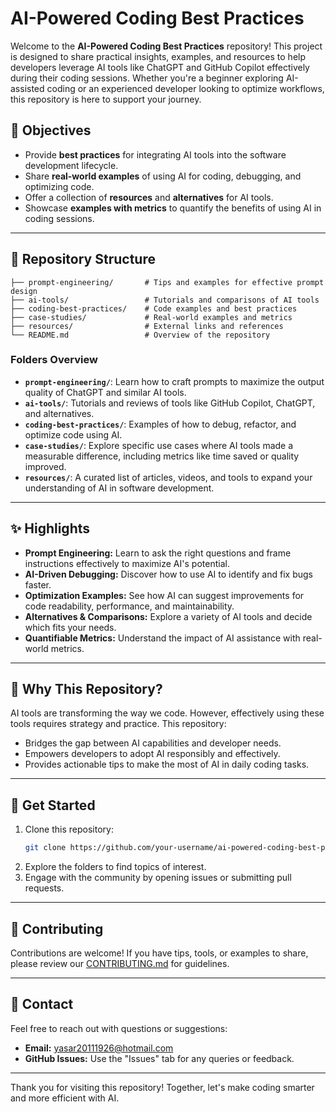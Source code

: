 # AI-Powered Coding Best Practices

Welcome to the **AI-Powered Coding Best Practices** repository! This project is designed to share practical insights, examples, and resources to help developers leverage AI tools like ChatGPT and GitHub Copilot effectively during their coding sessions. Whether you're a beginner exploring AI-assisted coding or an experienced developer looking to optimize workflows, this repository is here to support your journey.

## 📌 Objectives

- Provide **best practices** for integrating AI tools into the software development lifecycle.
- Share **real-world examples** of using AI for coding, debugging, and optimizing code.
- Offer a collection of **resources** and **alternatives** for AI tools.
- Showcase **examples with metrics** to quantify the benefits of using AI in coding sessions.

---

## 📂 Repository Structure

```
├── prompt-engineering/       # Tips and examples for effective prompt design
├── ai-tools/                 # Tutorials and comparisons of AI tools
├── coding-best-practices/    # Code examples and best practices
├── case-studies/             # Real-world examples and metrics
├── resources/                # External links and references
└── README.md                 # Overview of the repository
```

### **Folders Overview**

- **`prompt-engineering/`**: Learn how to craft prompts to maximize the output quality of ChatGPT and similar AI tools.
- **`ai-tools/`**: Tutorials and reviews of tools like GitHub Copilot, ChatGPT, and alternatives.
- **`coding-best-practices/`**: Examples of how to debug, refactor, and optimize code using AI.
- **`case-studies/`**: Explore specific use cases where AI tools made a measurable difference, including metrics like time saved or quality improved.
- **`resources/`**: A curated list of articles, videos, and tools to expand your understanding of AI in software development.

---

## ✨ Highlights

- **Prompt Engineering:** Learn to ask the right questions and frame instructions effectively to maximize AI's potential.
- **AI-Driven Debugging:** Discover how to use AI to identify and fix bugs faster.
- **Optimization Examples:** See how AI can suggest improvements for code readability, performance, and maintainability.
- **Alternatives & Comparisons:** Explore a variety of AI tools and decide which fits your needs.
- **Quantifiable Metrics:** Understand the impact of AI assistance with real-world metrics.

---

## 🌟 Why This Repository?

AI tools are transforming the way we code. However, effectively using these tools requires strategy and practice. This repository:

- Bridges the gap between AI capabilities and developer needs.
- Empowers developers to adopt AI responsibly and effectively.
- Provides actionable tips to make the most of AI in daily coding tasks.

---

## 🚀 Get Started

1. Clone this repository:
   ```bash
   git clone https://github.com/your-username/ai-powered-coding-best-practices.git
   ```
2. Explore the folders to find topics of interest.
3. Engage with the community by opening issues or submitting pull requests.

---

## 🤝 Contributing

Contributions are welcome! If you have tips, tools, or examples to share, please review our [CONTRIBUTING.md](CONTRIBUTING.md) for guidelines.

---

## 📧 Contact

Feel free to reach out with questions or suggestions:
- **Email:** yasar20111926@hotmail.com
- **GitHub Issues:** Use the "Issues" tab for any queries or feedback.

---

Thank you for visiting this repository! Together, let's make coding smarter and more efficient with AI.

